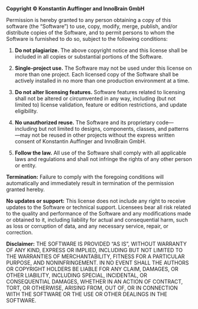 **Copyright © Konstantin Auffinger and InnoBrain GmbH**

Permission is hereby granted to any person obtaining a copy of this software (the “Software”) to use, copy, modify, merge, publish, and/or distribute copies of the Software, and to permit persons to whom the Software is furnished to do so, subject to the following conditions:

1. **Do not plagiarize.** The above copyright notice and this license shall be included in all copies or substantial portions of the Software.

2. **Single-project use.** The Software may not be used under this license on more than one project. Each licensed copy of the Software shall be actively installed in no more than one production environment at a time.

3. **Do not alter licensing features.** Software features related to licensing shall not be altered or circumvented in any way, including (but not limited to) license validation, feature or edition restrictions, and update eligibility.

4. **No unauthorized reuse.** The Software and its proprietary code—including but not limited to designs, components, classes, and patterns—may not be reused in other projects without the express written consent of Konstantin Auffinger and InnoBrain GmbH.

5. **Follow the law.** All use of the Software shall comply with all applicable laws and regulations and shall not infringe the rights of any other person or entity.

**Termination:** Failure to comply with the foregoing conditions will automatically and immediately result in termination of the permission granted hereby.

**No updates or support:** This license does not include any right to receive updates to the Software or technical support. Licensees bear all risk related to the quality and performance of the Software and any modifications made or obtained to it, including liability for actual and consequential harm, such as loss or corruption of data, and any necessary service, repair, or correction.

**Disclaimer:**
THE SOFTWARE IS PROVIDED “AS IS”, WITHOUT WARRANTY OF ANY KIND, EXPRESS OR IMPLIED, INCLUDING BUT NOT LIMITED TO THE WARRANTIES OF MERCHANTABILITY, FITNESS FOR A PARTICULAR PURPOSE, AND NONINFRINGEMENT. IN NO EVENT SHALL THE AUTHORS OR COPYRIGHT HOLDERS BE LIABLE FOR ANY CLAIM, DAMAGES, OR OTHER LIABILITY, INCLUDING SPECIAL, INCIDENTAL, OR CONSEQUENTIAL DAMAGES, WHETHER IN AN ACTION OF CONTRACT, TORT, OR OTHERWISE, ARISING FROM, OUT OF, OR IN CONNECTION WITH THE SOFTWARE OR THE USE OR OTHER DEALINGS IN THE SOFTWARE.
